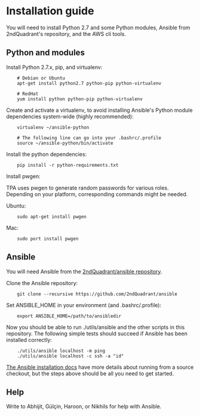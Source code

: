 Installation guide
==================

You will need to install Python 2.7 and some Python modules, Ansible
from 2ndQuadrant's repository, and the AWS cli tools.

Python and modules
------------------

Install Python 2.7.x, pip, and virtualenv:

```
    # Debian or Ubuntu
    apt-get install python2.7 python-pip python-virtualenv

    # RedHat
    yum install python python-pip python-virtualenv
```

Create and activate a virtualenv, to avoid installing Ansible's Python
module dependencies system-wide (highly recommended):

```
    virtualenv ~/ansible-python

    # The following line can go into your .bashrc/.profile
    source ~/ansible-python/bin/activate
```

Install the python dependencies:

```
    pip install -r python-requirements.txt
```

Install pwgen:

TPA uses pwgen to generate random passwords for various roles. Depending on your platform, corresponding commands might be needed. 

Ubuntu:
```
    sudo apt-get install pwgen
```

Mac:
```
    sudo port install pwgen
```

Ansible
-------

You will need Ansible from the
[2ndQuadrant/ansible repository](https://github.com/2ndQuadrant/ansible).

Clone the Ansible repository:

```
    git clone --recursive https://github.com/2ndQuadrant/ansible
```

Set ANSIBLE_HOME in your environment (and .bashrc/.profile):

```
    export ANSIBLE_HOME=/path/to/ansibledir
```

Now you should be able to run ./utils/ansible and the other scripts in
this repository. The following simple tests should succeed if Ansible
has been installed correctly:

```
    ./utils/ansible localhost -m ping
    ./utils/ansible localhost -c ssh -a "id"
```

[The Ansible installation docs](http://docs.ansible.com/ansible/intro_installation.html)
have more details about running from a source checkout, but the steps
above should be all you need to get started.

Help
----
Write to Abhijit, Gülçin, Haroon, or Nikhils for help with Ansible.
